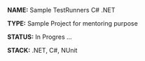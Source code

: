 
**NAME:** Sample TestRunners C# .NET

**TYPE:** Sample Project for mentoring purpose

**STATUS:** In Progres ...

**STACK:** .NET, C#, NUnit

